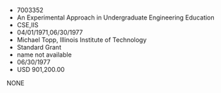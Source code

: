 * 7003352
* An Experimental Approach in Undergraduate Engineering       Education
* CSE,IIS
* 04/01/1971,06/30/1977
* Michael Topp, Illinois Institute of Technology
* Standard Grant
*   name not available
* 06/30/1977
* USD 901,200.00

NONE